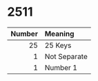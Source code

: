 # 2511

| Number | Meaning      |
| -----: | :----------- |
|     25 | 25 Keys      |
|      1 | Not Separate |
|      1 | Number 1     |
